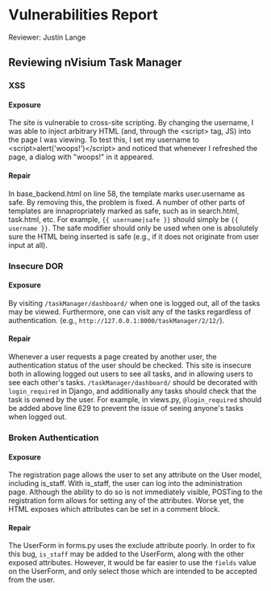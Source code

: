 # Vulnerabilities Report

Reviewer: Justin Lange

## Reviewing nVisium Task Manager

### XSS

#### Exposure
The site is vulnerable to cross-site scripting. By changing the
username, I was able to inject arbitrary HTML (and, through the
&lt;script&gt; tag, JS) into the page I was viewing. To test this, I set my
username to &lt;script&gt;alert('woops!')&lt;/script&gt; and noticed that whenever
I refreshed the page, a dialog with "woops!" in it appeared.

#### Repair
In base_backend.html on line 58, the template marks user.username as
safe. By removing this, the problem is fixed. A number of other parts
of templates are innapropriately marked as safe, such as in
search.html, task.html, etc. For example, `{{ username|safe }}` should
simply be `{{ username }}`. The safe modifier should only be used when
one is absolutely sure the HTML being inserted is safe (e.g., if it
does not originate from user input at all).


### Insecure DOR

#### Exposure
By visiting `/taskManager/dashboard/` when one is logged out, all of the
tasks may be viewed. Furthermore, one can visit any of the tasks
regardless of authentication. (e.g.,
`http://127.0.0.1:8000/taskManager/2/12/`).

#### Repair
Whenever a user requests a page created by another user, the
authentication status of the user should be checked. This site is
insecure both in allowing logged out users to see all tasks, and in
allowing users to see each other's tasks. `/taskManager/dashboard/`
should be decorated with `login_required` in Django, and additionally
any tasks should check that the task is owned by the user. For
example, in views.py, `@login_required` should be added above line 629
to prevent the issue of seeing anyone's tasks when logged out.


### Broken Authentication

#### Exposure
The registration page allows the user to set any attribute on the User
model, including is_staff. With is_staff, the user can log into the
administration page. Although the ability to do so is not immediately
visible, POSTing to the registration form allows for setting any of
the attributes. Worse yet, the HTML exposes which attributes can be
set in a comment block.

#### Repair
The UserForm in forms.py uses the exclude attribute poorly. In order
to fix this bug, `is_staff` may be added to the UserForm, along with
the other exposed attributes. However, it would be far easier to use
the `fields` value on the UserForm, and only select those which are
intended to be accepted from the user.
